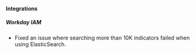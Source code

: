 
#### Integrations
##### Workday IAM
- Fixed an issue where searching more than 10K indicators failed when using ElasticSearch.
